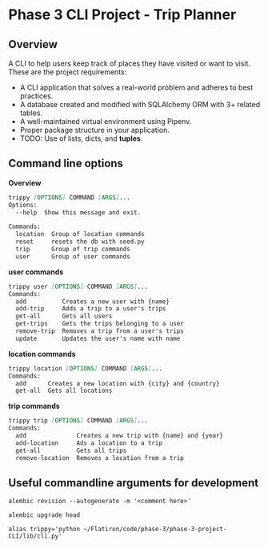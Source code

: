 # Phase 3 CLI Project - Trip Planner

## Overview

A CLI to help users keep track of places they have visited or want to visit. These are the project requirements:

- A CLI application that solves a real-world problem and adheres to best practices.
- A database created and modified with SQLAlchemy ORM with 3+ related tables.
- A well-maintained virtual environment using Pipenv.
- Proper package structure in your application.
- TODO: Use of lists, dicts, and **tuples**.

## Command line options

**Overview**

```markdown
trippy [OPTIONS] COMMAND [ARGS]...
Options:
  --help  Show this message and exit.

Commands:
  location  Group of location commands
  reset     resets the db with seed.py
  trip      Group of trip commands
  user      Group of user commands
```

**user commands**

```markdown
trippy user [OPTIONS] COMMAND [ARGS]...
Commands:
  add          Creates a new user with {name}
  add-trip     Adds a trip to a user's trips
  get-all      Gets all users
  get-trips    Gets the trips belonging to a user
  remove-trip  Removes a trip from a user's trips
  update       Updates the user's name with name
```

**location commands**

```markdown
trippy location [OPTIONS] COMMAND [ARGS]...
Commands:
  add      Creates a new location with {city} and {country}
  get-all  Gets all locations
```

**trip commands**

```markdown
trippy trip [OPTIONS] COMMAND [ARGS]...
Commands:
  add              Creates a new trip with {name} and {year}
  add-location     Ads a location to a trip
  get-all          Gets all trips
  remove-location  Removes a location from a trip
```

## Useful commandline arguments for development

```shell
alembic revision --autogenerate -m '<comment here>'
```

```shell
alembic upgrade head
```

```shell
alias trippy='python ~/Flatiron/code/phase-3/phase-3-project-CLI/lib/cli.py'
```
